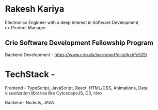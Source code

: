 # Rakesh Kariya
 Electronics Engineer with a deep interest in Software Development, ex.Product Manager.
                                                                                       
                                                                                       
## Crio Software Development Fellowship Program
Backend Development - https://www.crio.do/learn/portfolio/rkshfc525/

# TechStack -
Frontend - TypeScript, JavaScript, React, HTML/CSS, Animations, Data visualization libraries like CytoscapeJS, D3, nivo 

Backend- NodeJs, JAVA
 
 
